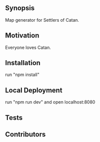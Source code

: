 ## Synopsis
Map generator for Settlers of Catan.

## Motivation
Everyone loves Catan.

## Installation
run "npm install"

## Local Deployment
run "npm run dev" and open localhost:8080

## Tests

## Contributors

